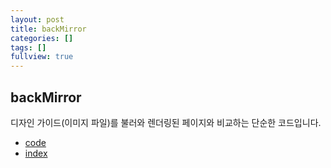 ```yaml
---
layout: post
title: backMirror
categories: []
tags: []
fullview: true
---
```


## backMirror  
디자인 가이드(이미지 파일)를 불러와 렌더링된 페이지와 비교하는 단순한 코드입니다.  

- <a href="https://github.com/smilesol85/smilesol85.github.com/tree/master/dev/backMirror" target="_blank">code</a>  
- <a href="http://smilesol85.github.io/dev/backMirror/index.html" target="_blank">index</a>  